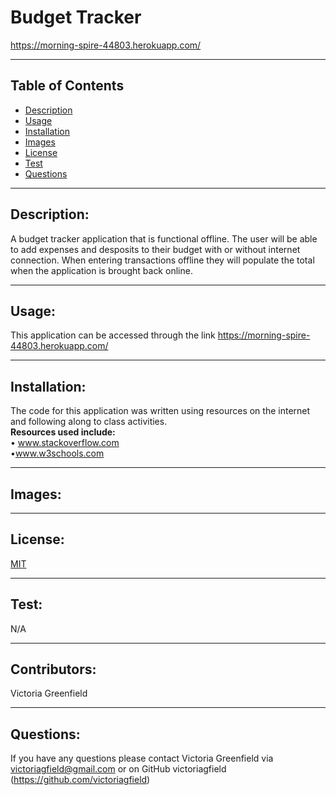 # Budget Tracker
https://morning-spire-44803.herokuapp.com/

  <hr>

  ## Table of Contents
  * [Description](#description)
  * [Usage](#usage)
  * [Installation](#installation)
  * [Images](#images)
  * [License](#license)
  * [Test](#test)
  * [Questions](#questions)

  <hr>

  ## Description: 
   A budget tracker application that is functional offline. The user will be able to add expenses and desposits to their budget with or without internet connection. When entering transactions offline they will populate the total when the application is brought back online.
 

   <hr>

  ## Usage: 
   This application can be accessed through the link https://morning-spire-44803.herokuapp.com/


   <hr>

   ## Installation: 
   The code for this application was written using resources on the internet and following along to class activities.<br>
  <b> Resources used include: </b><br>
  • www.stackoverflow.com <br>
  •www.w3schools.com <br>   
   <hr>
   
   ## Images:

   <hr>

   ## License: 
  [MIT](https://opensource.org/licenses/MIT)<br>


   <hr>

   ## Test: 
  N/A



   <hr>

   ## Contributors: 
   Victoria Greenfield


   <hr>

## Questions: 
If you have any questions please contact Victoria Greenfield via victoriagfield@gmail.com or on GitHub victoriagfield (https://github.com/victoriagfield)

